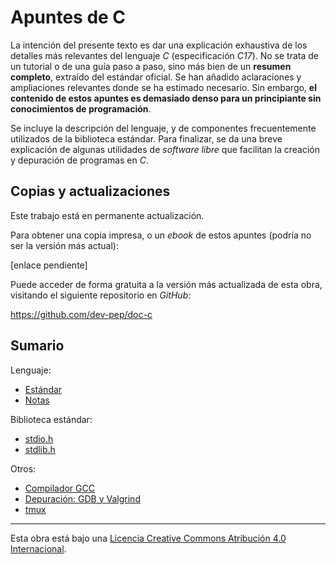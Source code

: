 # Apuntes de C

La intención del presente texto es dar una explicación exhaustiva de los detalles más relevantes del lenguaje *C* (especificación *C17*). No se trata de un tutorial o de una guía paso a paso, sino más bien de un **resumen completo**, extraído del estándar oficial. Se han añadido aclaraciones y ampliaciones relevantes donde se ha estimado necesario. Sin embargo, **el contenido de estos apuntes es demasiado denso para un principiante sin conocimientos de programación**.

Se incluye la descripción del lenguaje, y de componentes frecuentemente utilizados de la biblioteca estándar. Para finalizar, se da una breve explicación de algunas utilidades de *software libre* que facilitan la creación y depuración de programas en *C*.

## Copias y actualizaciones

Este trabajo está en permanente actualización.

Para obtener una copia impresa, o un *ebook* de estos apuntes (podría no ser la versión más actual):

[enlace pendiente]

Puede acceder de forma gratuita a la versión más actualizada de esta obra, visitando el siguiente repositorio en *GitHub*:

<https://github.com/dev-pep/doc-c>

## Sumario

Lenguaje:

- [Estándar](capitulos/c-estandar.md)
- [Notas](capitulos/notas.md)

Biblioteca estándar:

- [stdio.h](capitulos/lib-stdio.md)
- [stdlib.h](capitulos/lib-stdlib.md)

Otros:

- [Compilador GCC](capitulos/gcc.md)
- [Depuración: GDB y Valgrind](capitulos/gdb.md)
- [tmux](capitulos/tmux.md)

---

Esta obra está bajo una
[Licencia Creative Commons Atribución 4.0 Internacional](https://creativecommons.org/licenses/by/4.0/deed.es).
